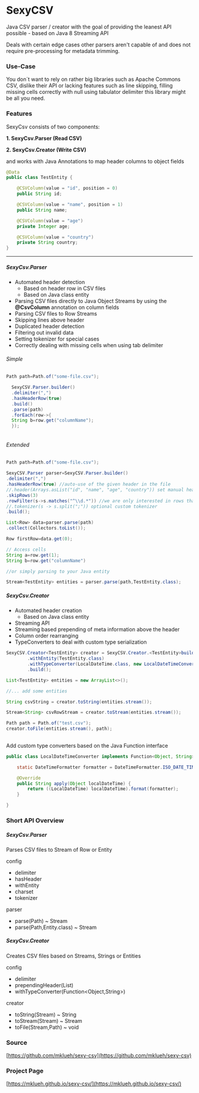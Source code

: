 # SexyCSV

Java CSV parser / creator with the goal of providing the leanest API possible - based on Java 8 Streaming API

Deals with certain edge cases other parsers aren't capable of and does not require
pre-processing for metadata trimming.


### Use-Case

You don´t want to rely on rather big libraries such as Apache Commons CSV, dislike their API or lacking features such as
line skipping, filling missing cells correctly with null using tabulator delimiter this library might be all you need.

### Features

SexyCsv consists of two components:

**1. SexyCsv.Parser (Read CSV)**

**2. SexyCsv.Creator (Write CSV)**

and works with Java Annotations to map header columns to object fields

````java
@Data
public class TestEntity {

    @CSVColumn(value = "id", position = 0)
    public String id;

    @CSVColumn(value = "name", position = 1)
    public String name;

    @CSVColumn(value = "age")
    private Integer age;

    @CSVColumn(value = "country")
    private String country;
}
````

---

##### SexyCsv.Parser

- Automated header detection
    - Based on header row in CSV files
    - Based on Java class entity
- Parsing CSV files directly to Java Object Streams by using the **@CsvColumn** annotation on column fields
- Parsing CSV files to Row Streams
- Skipping lines above header
- Duplicated header detection
- Filtering out invalid data
- Setting tokenizer for special cases
- Correctly dealing with missing cells when using tab delimiter

###### Simple

```java
Path path=Path.of("some-file.csv");

  SexyCSV.Parser.builder()
  .delimiter(",")
  .hasHeaderRow(true)
  .build()
  .parse(path)
  .forEach(row->{
  String b=row.get("columnName");
  });



```

###### Extended

```java
Path path=Path.of("some-file.csv");

SexyCSV.Parser parser=SexyCSV.Parser.builder()
.delimiter(",")
.hasHeaderRow(true) //auto-use of the given header in the file
//.header(Arrays.asList("id", "name", "age", "country")) set manual header
.skipRows(3)
.rowFilter(s->s.matches("^\\d.*")) //we are only interested in rows that start with a number
//.tokenizer(s -> s.split(";")) optional custom tokenizer
.build();

List<Row> data=parser.parse(path)
.collect(Collectors.toList());

Row firstRow=data.get(0);

// Access cells
String a=row.get(1);
String b=row.get("columnName")

//or simply parsing to your Java entity

Stream<TestEntity> entities = parser.parse(path,TestEntity.class);


```

##### SexyCsv.Creator

- Automated header creation
    - Based on Java class entity
- Streaming API
- Streaming based prepending of meta information above the header
- Column order rearranging   
- TypeConverters to deal with custom type serialization

````java
SexyCSV.Creator<TestEntity> creator = SexyCSV.Creator.<TestEntity>builder()
        .withEntity(TestEntity.class)
        .withTypeConverter(LocalDateTime.class, new LocalDateTimeConverter())
        .build();

List<TestEntity> entities = new ArrayList<>();

//... add some entities

String csvString = creator.toString(entities.stream());

Stream<String> csvRowStream = creator.toStream(entities.stream());

Path path = Path.of("test.csv");
creator.toFile(entities.stream(), path);
        
````


Add custom type converters based on the Java Function interface
````java
public class LocalDateTimeConverter implements Function<Object, String> {

    static DateTimeFormatter formatter = DateTimeFormatter.ISO_DATE_TIME;

    @Override
    public String apply(Object localDateTime) {
        return ((LocalDateTime) localDateTime).format(formatter);
    }

}
````

### Short API Overview

##### SexyCsv.Parser

Parses CSV files to Stream of Row or Entity

config

- delimiter
- hasHeader
- withEntity
- charset
- tokenizer

parser

- parse(Path) ~ Stream<Row>
- parse(Path,Entity.class) ~ Stream<Entity>

##### SexyCsv.Creator

Creates CSV files based on Streams, Strings or Entities

config

- delimiter
- prependingHeader(List<String>)
- withTypeConverter(Function<Object,String>)

creator

- toString(Stream<Entity>) ~ String
- toStream(Stream<Entity>) ~ Stream<String>
- toFile(Stream<Entity>,Path) ~ void

### Source

[https://github.com/mklueh/sexy-csv](https://github.com/mklueh/sexy-csv)

### Project Page

[https://mklueh.github.io/sexy-csv/](https://mklueh.github.io/sexy-csv/)